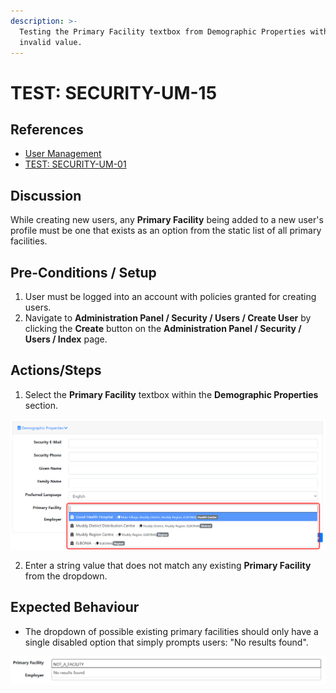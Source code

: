 ```yaml
---
description: >-
  Testing the Primary Facility textbox from Demographic Properties with an
  invalid value.
---
```


# TEST: SECURITY-UM-15

## References

* [User Management](../../../../../operations/security-administration/user-management.md)
* [TEST: SECURITY-UM-01](test-security-um-01.md)

## Discussion

While creating new users, any **Primary Facility** being added to a new user's profile must be one that exists as an option from the static list of all primary facilities.

## Pre-Conditions / Setup

1. User must be logged into an account with policies granted for creating users.
2. Navigate to **Administration Panel / Security / Users / Create User** by clicking the **Create** button on the **Administration Panel / Security / Users / Index** page.

## Actions/Steps

1. Select the **Primary Facility** textbox within the **Demographic Properties** section.

![](../../../../../../.gitbook/assets/image%20%28243%29.png)

2. Enter a string value that does not match any existing **Primary Facility** from the dropdown.

## Expected Behaviour

* The dropdown of possible existing primary facilities should only have a single disabled option that simply prompts users: "No results found".

![](../../../../../../.gitbook/assets/image%20%28246%29.png)


